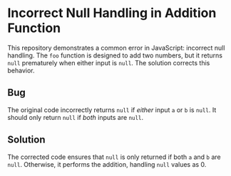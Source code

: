 # Incorrect Null Handling in Addition Function

This repository demonstrates a common error in JavaScript: incorrect null handling. The `foo` function is designed to add two numbers, but it returns `null` prematurely when either input is `null`.  The solution corrects this behavior.

## Bug

The original code incorrectly returns `null` if *either* input `a` or `b` is `null`.  It should only return `null` if *both* inputs are `null`.

## Solution

The corrected code ensures that `null` is only returned if both `a` and `b` are `null`. Otherwise, it performs the addition, handling `null` values as 0.